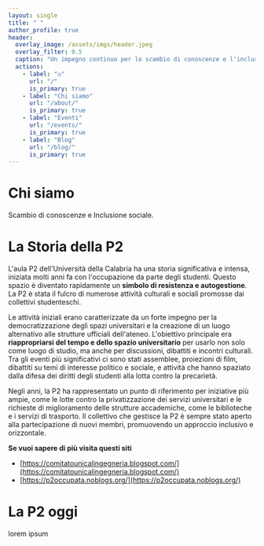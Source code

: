 ```yaml
---
layout: single
title: " "
author_profile: true
header:
  overlay_image: /assets/imgs/header.jpeg
  overlay_filter: 0.5
  caption: "Un impegno continuo per lo scambio di conoscenze e l'inclusione sociale"
  actions:
    - label: "⌂"
      url: "/"
      is_primary: true
    - label: "Chi siamo"
      url: "/about/"
      is_primary: true
    - label: "Eventi"
      url: "/events/"
      is_primary: true
    - label: "Blog"
      url: "/blog/"
      is_primary: true
---
```


# Chi siamo
Scambio di conoscenze e Inclusione sociale.

# La Storia della P2
L'aula P2 dell'Università della Calabria ha una storia significativa e intensa, iniziata molti anni fa con l'occupazione da parte degli studenti. Questo spazio è diventato rapidamente un **simbolo di resistenza e autogestione**. La P2 è stata il fulcro di numerose attività culturali e sociali promosse dai collettivi studenteschi.

Le attività iniziali erano caratterizzate da un forte impegno per la democratizzazione degli spazi universitari e la creazione di un luogo alternativo alle strutture ufficiali dell'ateneo. L'obiettivo principale era **riappropriarsi del tempo e dello spazio universitario** per usarlo non solo come luogo di studio, ma anche per discussioni, dibattiti e incontri culturali. Tra gli eventi più significativi ci sono stati assemblee, proiezioni di film, dibattiti su temi di interesse politico e sociale, e attività che hanno spaziato dalla difesa dei diritti degli studenti alla lotta contro la precarietà.

Negli anni, la P2 ha rappresentato un punto di riferimento per iniziative più ampie, come le lotte contro la privatizzazione dei servizi universitari e le richieste di miglioramento delle strutture accademiche, come le biblioteche e i servizi di trasporto. Il collettivo che gestisce la P2 è sempre stato aperto alla partecipazione di nuovi membri, promuovendo un approccio inclusivo e orizzontale.

**Se vuoi sapere di più visita questi siti**
  - [https://comitatounicalingegneria.blogspot.com/](https://comitatounicalingegneria.blogspot.com/)
  - [https://p2occupata.noblogs.org/](https://p2occupata.noblogs.org/)
  
# La P2 oggi
lorem ipsum
